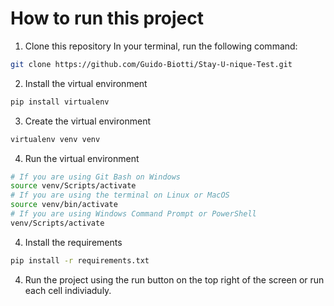 # How to run this project

1. Clone this repository
In your terminal, run the following command:
```bash
git clone https://github.com/Guido-Biotti/Stay-U-nique-Test.git
```
2. Install the virtual environment
```bash
pip install virtualenv
```
3. Create the virtual environment
```bash
virtualenv venv venv
```
4. Run the virtual environment
```bash
# If you are using Git Bash on Windows
source venv/Scripts/activate
# If you are using the terminal on Linux or MacOS
source venv/bin/activate
# If you are using Windows Command Prompt or PowerShell
venv/Scripts/activate
```
4. Install the requirements
```bash
pip install -r requirements.txt
```
4. Run the project using the run button on the top right of the screen or run each cell indiviaduly.
